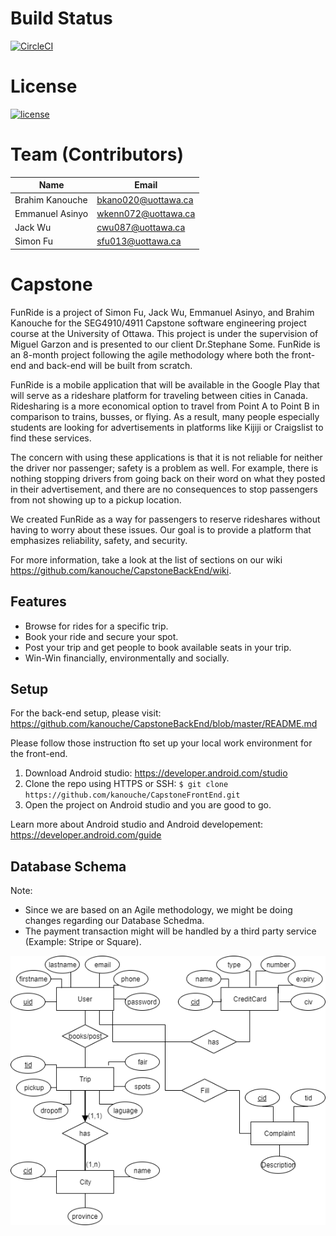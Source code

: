 # Build Status
[![CircleCI](https://circleci.com/gh/kanouche/CapstoneFrontEnd.svg?style=svg&circle-token=df4b90f360c8d9ff6aea47345bf36748bb59aa0a)](https://circleci.com/gh/kanouche/CapstoneFrontEnd)

# License
[![license](https://img.shields.io/badge/Licence-1.0-9cf)](https://github.com/kanouche/CapstoneFrontEnd/blob/master/Licence.md)

# Team (Contributors)
| Name                   | Email               |
|------------------------|---------------------|
| Brahim Kanouche        | bkano020@uottawa.ca |
| Emmanuel Asinyo        | wkenn072@uottawa.ca |
| Jack Wu                | cwu087@uottawa.ca   |
| Simon Fu               | sfu013@uottawa.ca   |

# Capstone
FunRide is a project of Simon Fu, Jack Wu, Emmanuel Asinyo, and Brahim Kanouche for the SEG4910/4911 Capstone software engineering project course at the University of Ottawa. This project is under the supervision of Miguel Garzon and is presented to our client Dr.Stephane Some. FunRide is an 8-month project following the agile methodology where both the front-end and back-end will be built from scratch.

FunRide is a mobile application that will be available in the Google Play that will serve as a rideshare platform for traveling between cities in Canada. Ridesharing is a more economical option to travel from Point A to Point B in comparison to trains, busses, or flying. As a result, many people especially students are looking for advertisements in platforms like Kijiji or Craigslist to find these services.

The concern with using these applications is that it is not reliable for neither the driver nor passenger; safety is a problem as well. For example, there is nothing stopping drivers from going back on their word on what they posted in their advertisement, and there are no consequences to stop passengers from not showing up to a pickup location.

We created FunRide as a way for passengers to reserve rideshares without having to worry about these issues. Our goal is to provide a platform that emphasizes reliability, safety, and security.

For more information, take a look at the list of sections on our wiki https://github.com/kanouche/CapstoneBackEnd/wiki.

## Features
* Browse for rides for a specific trip. 
* Book your ride and secure your spot.
* Post your trip and get people to book available seats in your trip.
* Win-Win financially, environmentally and socially.

## Setup
For the back-end setup, please visit: https://github.com/kanouche/CapstoneBackEnd/blob/master/README.md

Please follow those instruction fto set up your local work environment for the front-end. 

1. Download Android studio: https://developer.android.com/studio 
2. Clone the repo using HTTPS or SSH: `$ git clone https://github.com/kanouche/CapstoneFrontEnd.git`
3. Open the project on Android studio and you are good to go. 

Learn more about Android studio and Android developement: https://developer.android.com/guide

## Database Schema
Note: 
* Since we are based on an Agile methodology, we might be doing changes regarding our Database Schedma.
* The payment transaction might will be handled by a third party service (Example: Stripe or Square). 

![](DB.png)
